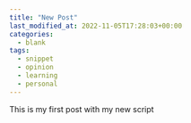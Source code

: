 ```yaml
---
title: "New Post"
last_modified_at: 2022-11-05T17:28:03+00:00
categories:
  - blank
tags:
  - snippet
  - opinion
  - learning
  - personal
---
```


This is my first post with my new script
